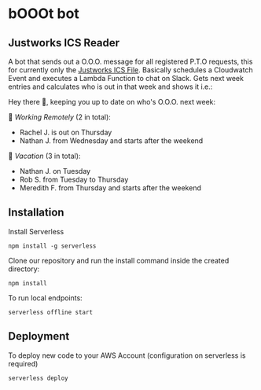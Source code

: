 # bOOOt bot
## Justworks ICS Reader
A bot that sends out a O.O.O. message for all registered P.T.O requests, this for currently only the [Justworks ICS File](http://help.justworks.com/customer/en/portal/articles/2338092-company-calendar). Basically schedules a Cloudwatch Event and executes a Lambda Function to chat on Slack. Gets next week entries and calculates who is out in that week and shows it i.e.:

Hey there :wave:, keeping you up to date on who's O.O.O. next week:

:house_with_garden: *Working Remotely* (2 in total):

- Rachel J.  is out on Thursday
- Nathan J.  from Wednesday and starts after the weekend

:palm_tree: *Vacation* (3 in total):

- Nathan J.  on Tuesday
- Rob S.  from Tuesday to Thursday
- Meredith  F.  from Thursday and starts after the weekend


## Installation

Install Serverless

```
npm install -g serverless
```

Clone our repository and run the install command inside the created directory:

```
npm install
```

To run local endpoints:
```
serverless offline start
```


## Deployment

To deploy new code to your AWS Account (configuration on serverless is required)

```
serverless deploy
```
